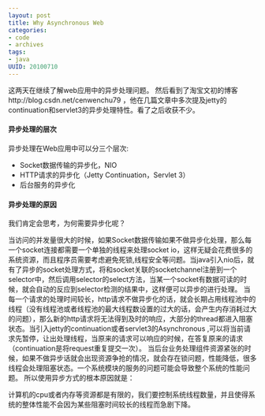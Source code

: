 ```yaml
---
layout: post
title: Why Asynchronous Web
categories:
- code
- archives
tags:
- java
UUID: 20100710
---
```


这两天在继续了解web应用中的异步处理问题。
然后看到了淘宝文初的博客http://blog.csdn.net/cenwenchu79
，他在几篇文章中多次提及jetty的continuation和servlet3的异步处理特性。看了之后收获不少。

#### 异步处理的层次

异步处理在Web应用中可以分三个层次:

* Socket数据传输的异步化，NIO
* HTTP请求的异步化（Jetty Continuation，Servlet 3）
* 后台服务的异步化

#### 异步处理的原因

我们肯定会思考，为何需要异步化呢？

当访问的并发量很大的时候，如果Socket数据传输如果不做异步化处理，那么每一个socket连接都需要一个单独的线程来处理socket io，这样无疑会花费很多的系统资源，而且程序员需要考虑避免死锁,线程安全等问题。当java引入nio后，就有了异步的socket处理方式，将和socket关联的socketchannel注册到一个selector中，然后调用selector的select方法，当某一个socket有数据可读的时候，就会自动的反应到selector检测的结果中，这样便可以异步的进行处理。
当每一个请求的处理时间较长，http请求不做异步化的话，就会长期占用线程池中的线程（没有线程池或者线程池的最大线程数设置的过大的话，会产生内存消耗过大的问题），那么新的http请求将无法得到及时的响应，大部分的thread都进入阻塞状态。当引入jetty的continuation或者servlet3的Asynchronous ,可以将当前请求先暂停，让出处理线程，当原来的请求可以响应的时候，在答复原来的请求（continuation是将request重复提交一次）。
当后台业务处理组件资源紧张的时候，如果不做异步话就会出现资源争抢的情况，就会存在锁问题，性能降低，很多线程会处理阻塞状态。一个系统模块的服务的问题可能会导致整个系统的性能问题。
所以使用异步方式的根本原因就是：

计算机的cpu或者内存等资源都是有限的，我们要控制系统线程数量，并且使得系统的整体性能不会因为某些阻塞时间较长的线程而急剧下降。
